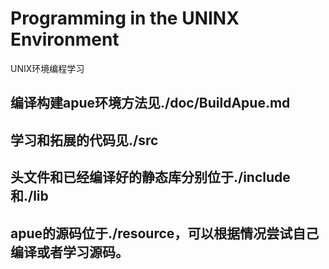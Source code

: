 # Programming in the UNINX Environment
UNIX环境编程学习

## 编译构建apue环境方法见./doc/BuildApue.md
## 学习和拓展的代码见./src
## 头文件和已经编译好的静态库分别位于./include和./lib
## apue的源码位于./resource，可以根据情况尝试自己编译或者学习源码。
